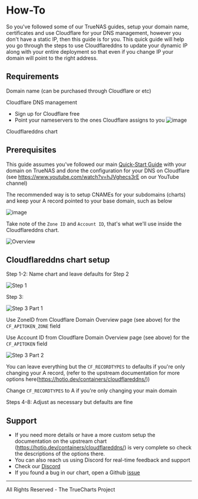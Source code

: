 # How-To

So you've followed some of our TrueNAS guides, setup your domain name, certificates and use Cloudflare for your DNS management, however you don't have a static IP, then this guide is for you. This quick guide will help you go through the steps to use Cloudflareddns to update your dynamic IP along with your entire deployment so that even if you change IP your domain will point to the right address.

## Requirements

Domain name (can be purchased through Cloudflare or etc)

Cloudflare DNS management

- Sign up for Cloudflare free
- Point your nameservers to the ones Cloudflare assigns to you
  ![image](https://user-images.githubusercontent.com/89483932/179332161-e903e46e-ed8c-4b58-81fc-6fcadf1a9851.png)

Cloudflareddns chart

## Prerequisites

This guide assumes you've followed our main [Quick-Start Guide](https://truecharts.org/docs/manual/SCALE%20Apps/Quick-Start%20Guides/adding-letsencrypt) with your domain on TrueNAS and done the configuration for your DNS on Cloudflare (see https://www.youtube.com/watch?v=hJVghecs3rE on our YouTube channel)

The recommended way is to setup CNAMEs for your subdomains (charts) and keep your A record pointed to your base domain, such as below

![image](https://user-images.githubusercontent.com/89483932/179334653-316e462f-7bf7-4cda-a9dc-dd8842e76021.png)

Take note of the `Zone ID` and `Account ID`, that's what we'll use inside the Cloudflareddns chart.

![Overview](https://user-images.githubusercontent.com/89483932/179336819-64a32521-c64b-4ae6-8d5d-225b7342b786.png)

## Cloudflareddns chart setup

Step 1-2: Name chart and leave defaults for Step 2

![Step 1](https://user-images.githubusercontent.com/89483932/179336761-2ce2da3a-cd75-43ba-befe-4c3775f04027.png)

Step 3:

![Step 3 Part 1](https://user-images.githubusercontent.com/89483932/179336779-e2aa5273-8527-40f1-bc3c-3768931ea289.png)

Use ZoneID from Cloudflare Domain Overview page (see above) for the `CF_APITOKEN_ZONE` field

Use Account ID from Cloudflare Domain Overview page (see above) for the `CF_APITOKEN` field

![Step 3 Part 2](https://user-images.githubusercontent.com/89483932/179336787-338b1939-546c-42fa-86a2-afe89da91e8d.png)

You can leave everything but the `CF_RECORDTYPES` to defaults if you're only changing your A record, (refer to the upstream documentation for more options here(https://hotio.dev/containers/cloudflareddns/))

Change `CF_RECORDTYPES` to A if you're only changing your main domain

Steps 4-8: Adjust as necessary but defaults are fine

## Support

- If you need more details or have a more custom setup the documentation on the upstream chart (https://hotio.dev/containers/cloudflareddns/) is very complete so check the descriptions of the options there.
- You can also reach us using Discord for real-time feedback and support
- Check our [Discord](https://discord.gg/tVsPTHWTtr)
- If you found a bug in our chart, open a Github [issue](https://github.com/truecharts/apps/issues/new/choose)

---

All Rights Reserved - The TrueCharts Project

